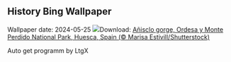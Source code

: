 ## History Bing Wallpaper
Wallpaper date: 2024-05-25
![](https://www.bing.com/th?id=OHR.OrdesaNationalPark_EN-CA4762724069_UHD.jpg&w=1000)Download: [Añisclo gorge, Ordesa y Monte Perdido National Park, Huesca, Spain (© Marisa Estivill/Shutterstock)](https://www.bing.com/th?id=OHR.OrdesaNationalPark_EN-CA4762724069_UHD.jpg)

Auto get programm by LtgX
